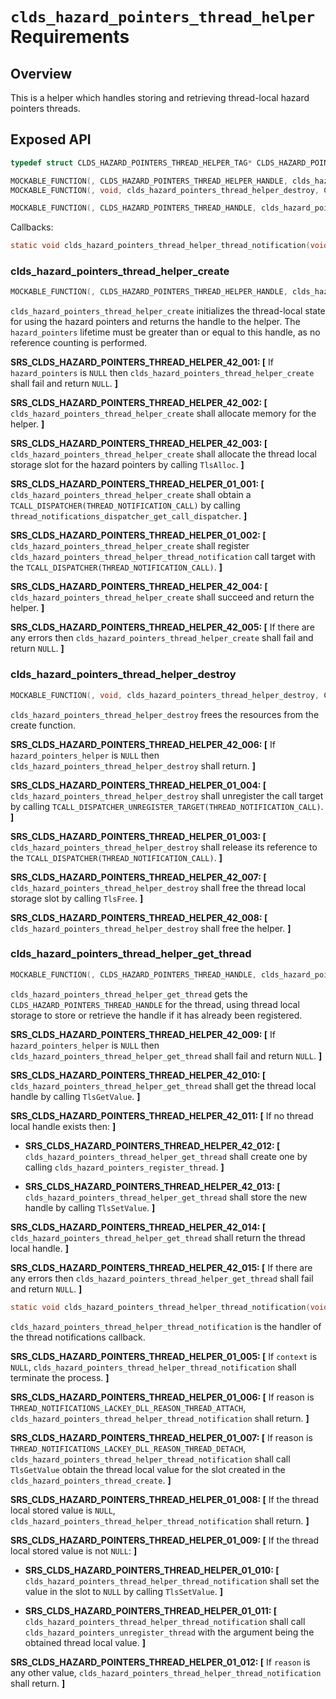 # `clds_hazard_pointers_thread_helper` Requirements

## Overview

This is a helper which handles storing and retrieving thread-local hazard pointers threads.

## Exposed API

```c
typedef struct CLDS_HAZARD_POINTERS_THREAD_HELPER_TAG* CLDS_HAZARD_POINTERS_THREAD_HELPER_HANDLE;

MOCKABLE_FUNCTION(, CLDS_HAZARD_POINTERS_THREAD_HELPER_HANDLE, clds_hazard_pointers_thread_helper_create, CLDS_HAZARD_POINTERS_HANDLE, hazard_pointers);
MOCKABLE_FUNCTION(, void, clds_hazard_pointers_thread_helper_destroy, CLDS_HAZARD_POINTERS_THREAD_HELPER_HANDLE, hazard_pointers_helper);

MOCKABLE_FUNCTION(, CLDS_HAZARD_POINTERS_THREAD_HANDLE, clds_hazard_pointers_thread_helper_get_thread, CLDS_HAZARD_POINTERS_THREAD_HELPER_HANDLE, hazard_pointers_helper);
```

Callbacks:

```c
static void clds_hazard_pointers_thread_helper_thread_notification(void* context, THREAD_NOTIFICATIONS_LACKEY_DLL_REASON reason);
```

### clds_hazard_pointers_thread_helper_create

```c
MOCKABLE_FUNCTION(, CLDS_HAZARD_POINTERS_THREAD_HELPER_HANDLE, clds_hazard_pointers_thread_helper_create, CLDS_HAZARD_POINTERS_HANDLE, hazard_pointers);
```

`clds_hazard_pointers_thread_helper_create` initializes the thread-local state for using the hazard pointers and returns the handle to the helper. The `hazard_pointers` lifetime must be greater than or equal to this handle, as no reference counting is performed.

**SRS_CLDS_HAZARD_POINTERS_THREAD_HELPER_42_001: [** If `hazard_pointers` is `NULL` then `clds_hazard_pointers_thread_helper_create` shall fail and return `NULL`. **]**

**SRS_CLDS_HAZARD_POINTERS_THREAD_HELPER_42_002: [** `clds_hazard_pointers_thread_helper_create` shall allocate memory for the helper. **]**

**SRS_CLDS_HAZARD_POINTERS_THREAD_HELPER_42_003: [** `clds_hazard_pointers_thread_helper_create` shall allocate the thread local storage slot for the hazard pointers by calling `TlsAlloc`. **]**

**SRS_CLDS_HAZARD_POINTERS_THREAD_HELPER_01_001: [** `clds_hazard_pointers_thread_helper_create` shall obtain a `TCALL_DISPATCHER(THREAD_NOTIFICATION_CALL)` by calling `thread_notifications_dispatcher_get_call_dispatcher`. **]**

**SRS_CLDS_HAZARD_POINTERS_THREAD_HELPER_01_002: [** `clds_hazard_pointers_thread_helper_create` shall register `clds_hazard_pointers_thread_helper_thread_notification` call target with the `TCALL_DISPATCHER(THREAD_NOTIFICATION_CALL)`. **]**

**SRS_CLDS_HAZARD_POINTERS_THREAD_HELPER_42_004: [** `clds_hazard_pointers_thread_helper_create` shall succeed and return the helper. **]**

**SRS_CLDS_HAZARD_POINTERS_THREAD_HELPER_42_005: [** If there are any errors then `clds_hazard_pointers_thread_helper_create` shall fail and return `NULL`. **]**

### clds_hazard_pointers_thread_helper_destroy

```c
MOCKABLE_FUNCTION(, void, clds_hazard_pointers_thread_helper_destroy, CLDS_HAZARD_POINTERS_THREAD_HELPER_HANDLE, hazard_pointers_helper);
```

`clds_hazard_pointers_thread_helper_destroy` frees the resources from the create function.

**SRS_CLDS_HAZARD_POINTERS_THREAD_HELPER_42_006: [** If `hazard_pointers_helper` is `NULL` then `clds_hazard_pointers_thread_helper_destroy` shall return. **]**

**SRS_CLDS_HAZARD_POINTERS_THREAD_HELPER_01_004: [** `clds_hazard_pointers_thread_helper_destroy` shall unregister the call target by calling `TCALL_DISPATCHER_UNREGISTER_TARGET(THREAD_NOTIFICATION_CALL)`. **]**

**SRS_CLDS_HAZARD_POINTERS_THREAD_HELPER_01_003: [** `clds_hazard_pointers_thread_helper_destroy` shall release its reference to the `TCALL_DISPATCHER(THREAD_NOTIFICATION_CALL)`. **]**

**SRS_CLDS_HAZARD_POINTERS_THREAD_HELPER_42_007: [** `clds_hazard_pointers_thread_helper_destroy` shall free the thread local storage slot by calling `TlsFree`. **]**

**SRS_CLDS_HAZARD_POINTERS_THREAD_HELPER_42_008: [** `clds_hazard_pointers_thread_helper_destroy` shall free the helper. **]**

### clds_hazard_pointers_thread_helper_get_thread

```c
MOCKABLE_FUNCTION(, CLDS_HAZARD_POINTERS_THREAD_HANDLE, clds_hazard_pointers_thread_helper_get_thread, CLDS_HAZARD_POINTERS_THREAD_HELPER_HANDLE, hazard_pointers_helper);
```

`clds_hazard_pointers_thread_helper_get_thread` gets the `CLDS_HAZARD_POINTERS_THREAD_HANDLE` for the thread, using thread local storage to store or retrieve the handle if it has already been registered.

**SRS_CLDS_HAZARD_POINTERS_THREAD_HELPER_42_009: [** If `hazard_pointers_helper` is `NULL` then `clds_hazard_pointers_thread_helper_get_thread` shall fail and return `NULL`. **]**

**SRS_CLDS_HAZARD_POINTERS_THREAD_HELPER_42_010: [** `clds_hazard_pointers_thread_helper_get_thread` shall get the thread local handle by calling `TlsGetValue`. **]**

**SRS_CLDS_HAZARD_POINTERS_THREAD_HELPER_42_011: [** If no thread local handle exists then: **]**

 - **SRS_CLDS_HAZARD_POINTERS_THREAD_HELPER_42_012: [** `clds_hazard_pointers_thread_helper_get_thread` shall create one by calling `clds_hazard_pointers_register_thread`. **]**

 - **SRS_CLDS_HAZARD_POINTERS_THREAD_HELPER_42_013: [** `clds_hazard_pointers_thread_helper_get_thread` shall store the new handle by calling `TlsSetValue`. **]**

**SRS_CLDS_HAZARD_POINTERS_THREAD_HELPER_42_014: [** `clds_hazard_pointers_thread_helper_get_thread` shall return the thread local handle. **]**

**SRS_CLDS_HAZARD_POINTERS_THREAD_HELPER_42_015: [** If there are any errors then `clds_hazard_pointers_thread_helper_get_thread` shall fail and return `NULL`. **]**

```c
static void clds_hazard_pointers_thread_helper_thread_notification(void* context, THREAD_NOTIFICATIONS_LACKEY_DLL_REASON reason);
```

`clds_hazard_pointers_thread_helper_thread_notification` is the handler of the thread notifications callback.

**SRS_CLDS_HAZARD_POINTERS_THREAD_HELPER_01_005: [** If `context` is `NULL`, `clds_hazard_pointers_thread_helper_thread_notification` shall terminate the process. **]**

**SRS_CLDS_HAZARD_POINTERS_THREAD_HELPER_01_006: [** If reason is `THREAD_NOTIFICATIONS_LACKEY_DLL_REASON_THREAD_ATTACH`, `clds_hazard_pointers_thread_helper_thread_notification` shall return. **]**

**SRS_CLDS_HAZARD_POINTERS_THREAD_HELPER_01_007: [** If reason is `THREAD_NOTIFICATIONS_LACKEY_DLL_REASON_THREAD_DETACH`, `clds_hazard_pointers_thread_helper_thread_notification` shall call `TlsGetValue` obtain the thread local value for the slot created in the `clds_hazard_pointers_thread_create`. **]**

**SRS_CLDS_HAZARD_POINTERS_THREAD_HELPER_01_008: [** If the thread local stored value is `NULL`, `clds_hazard_pointers_thread_helper_thread_notification` shall return. **]**

**SRS_CLDS_HAZARD_POINTERS_THREAD_HELPER_01_009: [** If the thread local stored value is not `NULL`: **]**

  - **SRS_CLDS_HAZARD_POINTERS_THREAD_HELPER_01_010: [** `clds_hazard_pointers_thread_helper_thread_notification` shall set the value in the slot to `NULL` by calling `TlsSetValue`. **]**

  - **SRS_CLDS_HAZARD_POINTERS_THREAD_HELPER_01_011: [** `clds_hazard_pointers_thread_helper_thread_notification` shall call `clds_hazard_pointers_unregister_thread` with the argument being the obtained thread local value. **]**

**SRS_CLDS_HAZARD_POINTERS_THREAD_HELPER_01_012: [** If `reason` is any other value, `clds_hazard_pointers_thread_helper_thread_notification` shall return. **]**